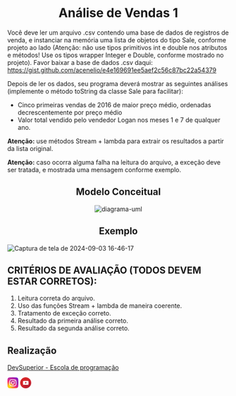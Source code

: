 <h1 align="center"> Análise de Vendas 1</h1>

Você deve ler um arquivo .csv contendo uma base de dados de registros
de venda, e instanciar na memória uma lista de objetos do tipo Sale,
conforme projeto ao lado (Atenção: não use tipos primitivos int e double
nos atributos e métodos! Use os tipos wrapper Integer e Double,
conforme mostrado no projeto).
Favor baixar a base de dados .csv daqui: https://gist.github.com/acenelio/e4e169691ee5aef2c56c87bc22a54379

Depois de ler os dados, seu programa deverá mostrar as seguintes análises (implemente o método toString
da classe Sale para facilitar):
- Cinco primeiras vendas de 2016 de maior preço médio, ordenadas decrescentemente por preço médio
- Valor total vendido pelo vendedor Logan nos meses 1 e 7 de qualquer ano.
  
**Atenção:** use métodos Stream + lambda para extrair os resultados a partir da lista original.

**Atenção:** caso ocorra alguma falha na leitura do arquivo, a exceção deve ser tratada, e mostrada uma
mensagem conforme exemplo.

<h2 align="center"> Modelo Conceitual </h2>

<p align="center">
  <img src="https://github.com/user-attachments/assets/0c2c7cef-9ea4-45f2-a63e-f14825f4a2ba" alt="diagrama-uml">
</p>

<h2 align="center"> Exemplo</h2>

![Captura de tela de 2024-09-03 16-46-17](https://github.com/user-attachments/assets/9bb6298f-bcf2-4525-b50b-ddbcdbcd872b)

## CRITÉRIOS DE AVALIAÇÃO (TODOS DEVEM ESTAR CORRETOS):

1) Leitura correta do arquivo.
2) Uso das funções Stream + lambda de maneira coerente.
3) Tratamento de exceção correto.
4) Resultado da primeira análise correto.
5) Resultado da segunda análise correto.

## Realização

[DevSuperior - Escola de programação](https://devsuperior.com.br/)

[![DevSuperior no Instagram](https://raw.githubusercontent.com/devsuperior/bds-assets/main/ds/ig-icon.png)](https://instagram.com/devsuperior.ig) ![DevSuperior no Youtube](https://raw.githubusercontent.com/devsuperior/bds-assets/main/ds/yt-icon.png)




